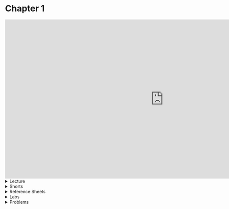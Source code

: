 # Chapter 1

<iframe width="1033" height="520" src="https://www.youtube.com/embed/e9Eds2Rc_x8" frameborder="0" allow="accelerometer; autoplay; encrypted-media; gyroscope; picture-in-picture" allowfullscreen></iframe>

<details>
  <summary>Lecture</summary>
  <ul>
    <li><a href="https://cs50.harvard.edu/ap/2021/curriculum/x/notes/1/">Notes</a></li>
    <details><summary>Slides</summary>
    <ul>
      <li><a href="https://docs.google.com/presentation/d/191XW0DHWlW6WmAhYuFUYnZKUlDx0N4u4Fp81AeW-uNs/edit?usp=sharing">Google Slides</a></li>
      <li><a href="https://cdn.cs50.net/2019/fall/lectures/1/lecture1.pdf">PDF</a></li>
    </ul>
    </details>
    <details><summary>Source Code</summary>
    <ul>
      <li><a href="https://cdn.cs50.net/2019/fall/lectures/1/src1/">Index</a></li>
      <li><a href="https://cdn.cs50.net/2019/fall/lectures/1/src1.pdf">PDF</a></li>
      <li><a href="https://cdn.cs50.net/2019/fall/lectures/1/src1.zip">Zip</a></li>
    </ul>
    </details>
  </ul>   
</details>

<details>  
  <summary>Shorts</summary>
  <ul>
    <li><a href="https://www.youtube.com/embed/q6K8KMqt8wQ">Data Types</a></li>
    <li><a href="https://www.youtube.com/embed/7apBtlEkJzk?rel=0">Operators</a></li>
    <li><a href="https://www.youtube.com/embed/FqUeHzvci10?rel=0">Conditional Statements</a></li>
    <li><a href="https://www.youtube.com/embed/QOvo-xFL9II?rel=0">Loops</a></li>
    <li><a href="https://www.youtube.com/embed/lnYKOnz9ln8?rel=0">Command Line</a></li>
  </ul>
</details>

<details>  
  <summary>Reference Sheets</summary>
  <ul>
    <li><a href="\ap\assets\pdfs\syntax.pdf">Syntax</a></li>
    <li><a href="\ap\assets\pdfs\variables.pdf">Variables</a></li>
    <li><a href="\ap\assets\pdfs\data_types.pdf">Data Types</a></li>
    <li><a href="\ap\assets\pdfs\operators.pdf">Operators</a></li>
    <li><a href="\ap\assets\pdfs\boolean_expressions.pdf">Boolean Expressions</a></li>
    <li><a href="\ap\assets\pdfs\loops.pdf">Loops</a></li>
    <li><a href="\ap\assets\pdfs\functions.pdf">Functions</a></li>
    <li><a href="\ap\assets\pdfs\libraries.pdf">Libraries</a></li>
    <li><a href="\ap\assets\pdfs\principles_of_good_design.pdf">Principles of Good Design</a></li>
  </ul>
</details>

<details>  
  <summary>Labs</summary>
  <ul>
    <li><a href="https://lab.cs50.io/candib80/cs50labs/c/fahrenheit/">Fahrenheit</a></li>
    <li><a href="https://lab.cs50.io/candib80/cs50labs/c/water/">Water</a></li>
    <li><a href="https://lab.cs50.io/candib80/cs50labs/c/conditions/">Conditions</a></li>
    <li><a href=""></a>TBD</li>
    <li><a href=""></a>TBD</li>
  </ul>
</details>

<details>  
  <summary>Problems</summary>
  <ul>
    <li><a href="/ap/psets/hello">Hello</a></li>
    <li><a href="https://cs50.harvard.edu/ap/2021/curriculum/x/psets/1/mario/less/">Mario</a>, for those less comfortable</li>
    <li><a href="https://cs50.harvard.edu/ap/2021/curriculum/x/psets/1/mario/more/">Mario</a>, for those more comfortable</li>
    <li><a href="https://cs50.harvard.edu/ap/2021/curriculum/x/psets/1/cash/">Cash</a>, for those less comfortable</li>
    <li><a href="https://cs50.harvard.edu/ap/2021/curriculum/x/psets/1/credit/">Credit</a>, for those more comfortable</li>
  </ul>
</details>


